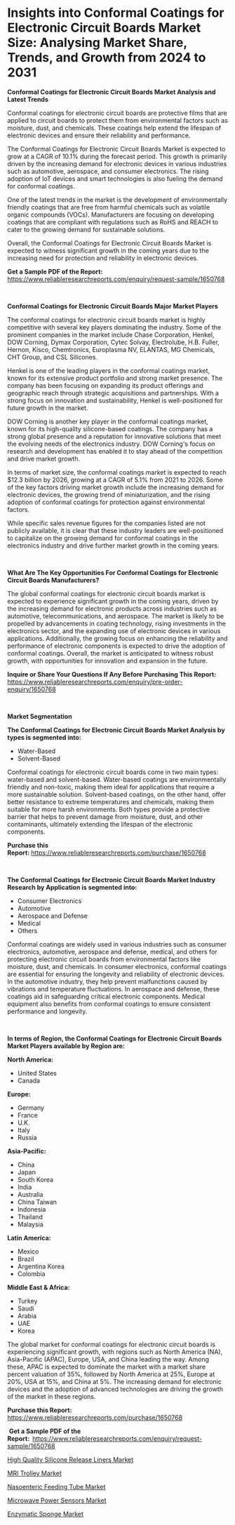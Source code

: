 <p><h1>Insights into Conformal Coatings for Electronic Circuit Boards Market Size: Analysing Market Share, Trends, and Growth from 2024 to 2031</h1></p><p><strong>Conformal Coatings for Electronic Circuit Boards Market Analysis and Latest Trends</strong></p>
<p><p>Conformal coatings for electronic circuit boards are protective films that are applied to circuit boards to protect them from environmental factors such as moisture, dust, and chemicals. These coatings help extend the lifespan of electronic devices and ensure their reliability and performance.</p><p>The Conformal Coatings for Electronic Circuit Boards Market is expected to grow at a CAGR of 10.1% during the forecast period. This growth is primarily driven by the increasing demand for electronic devices in various industries such as automotive, aerospace, and consumer electronics. The rising adoption of IoT devices and smart technologies is also fueling the demand for conformal coatings.</p><p>One of the latest trends in the market is the development of environmentally friendly coatings that are free from harmful chemicals such as volatile organic compounds (VOCs). Manufacturers are focusing on developing coatings that are compliant with regulations such as RoHS and REACH to cater to the growing demand for sustainable solutions.</p><p>Overall, the Conformal Coatings for Electronic Circuit Boards Market is expected to witness significant growth in the coming years due to the increasing need for protection and reliability in electronic devices.</p></p>
<p><strong>Get a Sample PDF of the Report:&nbsp;</strong> <a href="https://www.reliableresearchreports.com/enquiry/request-sample/1650768">https://www.reliableresearchreports.com/enquiry/request-sample/1650768</a></p>
<p>&nbsp;</p>
<p><strong>Conformal Coatings for Electronic Circuit Boards Major Market Players</strong></p>
<p><p>The conformal coatings for electronic circuit boards market is highly competitive with several key players dominating the industry. Some of the prominent companies in the market include Chase Corporation, Henkel, DOW Corning, Dymax Corporation, Cytec Solvay, Electrolube, H.B. Fuller, Hernon, Kisco, Chemtronics, Europlasma NV, ELANTAS, MG Chemicals, CHT Group, and CSL Silicones.</p><p>Henkel is one of the leading players in the conformal coatings market, known for its extensive product portfolio and strong market presence. The company has been focusing on expanding its product offerings and geographic reach through strategic acquisitions and partnerships. With a strong focus on innovation and sustainability, Henkel is well-positioned for future growth in the market.</p><p>DOW Corning is another key player in the conformal coatings market, known for its high-quality silicone-based coatings. The company has a strong global presence and a reputation for innovative solutions that meet the evolving needs of the electronics industry. DOW Corning's focus on research and development has enabled it to stay ahead of the competition and drive market growth.</p><p>In terms of market size, the conformal coatings market is expected to reach $12.3 billion by 2026, growing at a CAGR of 5.1% from 2021 to 2026. Some of the key factors driving market growth include the increasing demand for electronic devices, the growing trend of miniaturization, and the rising adoption of conformal coatings for protection against environmental factors.</p><p>While specific sales revenue figures for the companies listed are not publicly available, it is clear that these industry leaders are well-positioned to capitalize on the growing demand for conformal coatings in the electronics industry and drive further market growth in the coming years.</p></p>
<p>&nbsp;</p>
<p><strong>What Are The Key Opportunities For Conformal Coatings for Electronic Circuit Boards Manufacturers?</strong></p>
<p><p>The global conformal coatings for electronic circuit boards market is expected to experience significant growth in the coming years, driven by the increasing demand for electronic products across industries such as automotive, telecommunications, and aerospace. The market is likely to be propelled by advancements in coating technology, rising investments in the electronics sector, and the expanding use of electronic devices in various applications. Additionally, the growing focus on enhancing the reliability and performance of electronic components is expected to drive the adoption of conformal coatings. Overall, the market is anticipated to witness robust growth, with opportunities for innovation and expansion in the future.</p></p>
<p><strong>Inquire or Share Your Questions If Any Before Purchasing This Report:</strong> <a href="https://www.reliableresearchreports.com/enquiry/pre-order-enquiry/1650768">https://www.reliableresearchreports.com/enquiry/pre-order-enquiry/1650768</a></p>
<p>&nbsp;</p>
<p><strong>Market Segmentation</strong></p>
<p><strong>The Conformal Coatings for Electronic Circuit Boards Market Analysis by types is segmented into:</strong></p>
<p><ul><li>Water-Based</li><li>Solvent-Based</li></ul></p>
<p><p>Conformal coatings for electronic circuit boards come in two main types: water-based and solvent-based. Water-based coatings are environmentally friendly and non-toxic, making them ideal for applications that require a more sustainable solution. Solvent-based coatings, on the other hand, offer better resistance to extreme temperatures and chemicals, making them suitable for more harsh environments. Both types provide a protective barrier that helps to prevent damage from moisture, dust, and other contaminants, ultimately extending the lifespan of the electronic components.</p></p>
<p><strong>Purchase this Report:&nbsp;</strong><a href="https://www.reliableresearchreports.com/purchase/1650768">https://www.reliableresearchreports.com/purchase/1650768</a></p>
<p>&nbsp;</p>
<p><strong>The Conformal Coatings for Electronic Circuit Boards Market Industry Research by Application is segmented into:</strong></p>
<p><ul><li>Consumer Electronics</li><li>Automotive</li><li>Aerospace and Defense</li><li>Medical</li><li>Others</li></ul></p>
<p><p>Conformal coatings are widely used in various industries such as consumer electronics, automotive, aerospace and defense, medical, and others for protecting electronic circuit boards from environmental factors like moisture, dust, and chemicals. In consumer electronics, conformal coatings are essential for ensuring the longevity and reliability of electronic devices. In the automotive industry, they help prevent malfunctions caused by vibrations and temperature fluctuations. In aerospace and defense, these coatings aid in safeguarding critical electronic components. Medical equipment also benefits from conformal coatings to ensure consistent performance and longevity.</p></p>
<p>&nbsp;</p>
<p><strong>In terms of Region, the Conformal Coatings for Electronic Circuit Boards Market Players available by Region are:</strong></p>
<p>
    <p> <strong> North America: </strong>
        <ul>
            <li>United States</li>
            <li>Canada</li>
        </ul>
        </p> 
    <p> <strong> Europe: </strong>
        <ul>
            <li>Germany</li>
            <li>France</li>
            <li>U.K.</li>
            <li>Italy</li>
            <li>Russia</li>
        </ul>
        </p> 
    <p> <strong> Asia-Pacific: </strong>
        <ul>
            <li>China</li>
            <li>Japan</li>
            <li>South Korea</li>
            <li>India</li>
            <li>Australia</li>
            <li>China Taiwan</li>
            <li>Indonesia</li>
            <li>Thailand</li>
            <li>Malaysia</li>
        </ul>
        </p> 
    <p> <strong> Latin America: </strong>
        <ul>
            <li>Mexico</li>
            <li>Brazil</li>
            <li>Argentina Korea</li>
            <li>Colombia</li>
        </ul>
        </p> 
    <p> <strong> Middle East & Africa: </strong>
        <ul>
            <li>Turkey</li>
            <li>Saudi</li>
            <li>Arabia</li>
            <li>UAE</li>
            <li>Korea</li>
        </ul>
    </p>
    </p>
<p><p>The global market for conformal coatings for electronic circuit boards is experiencing significant growth, with regions such as North America (NA), Asia-Pacific (APAC), Europe, USA, and China leading the way. Among these, APAC is expected to dominate the market with a market share percent valuation of 35%, followed by North America at 25%, Europe at 20%, USA at 15%, and China at 5%. The increasing demand for electronic devices and the adoption of advanced technologies are driving the growth of the market in these regions.</p></p>
<p><strong>Purchase this Report: </strong><a href="https://www.reliableresearchreports.com/purchase/1650768">https://www.reliableresearchreports.com/purchase/1650768</a></p>
<p>&nbsp;<strong>Get a Sample PDF of the Report:&nbsp;&nbsp;</strong><a href="https://www.reliableresearchreports.com/enquiry/request-sample/1650768">https://www.reliableresearchreports.com/enquiry/request-sample/1650768</a></p>
<p><strong></strong></p>
<p><p><a href="https://github.com/ruddyyedelwadw/Market-Research-Report-List-1/blob/main/high-quality-silicone-release-liners-market.md">High Quality Silicone Release Liners Market</a></p><p><a href="https://medium.com/@gracemoreno2019/mri-trolley-market-research-report-its-history-and-forecast-2024-to-2031-2d9957c8ccd1">MRI Trolley Market</a></p><p><a href="https://medium.com/@dianeharris83/nasoenteric-feeding-tube-market-size-and-market-trends-complete-industry-overview-2024-to-2031-eb3d20e815a0">Nasoenteric Feeding Tube Market</a></p><p><a href="https://github.com/jaidynmorantestelletmjzya/Market-Research-Report-List-1/blob/main/microwave-power-sensors-market.md">Microwave Power Sensors Market</a></p><p><a href="https://medium.com/@gracemoreno2019/enzymatic-sponge-market-competitive-analysis-market-trends-and-forecast-to-2031-aff26c06910b">Enzymatic Sponge Market</a></p></p>